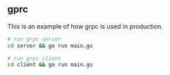 ## gprc

This is an example of how grpc is used in production.

```bash
# run grpc server
cd server && go run main.go

# run grpc client
cd client && go run main.go
```